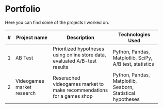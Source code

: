 # Portfolio
Here you can find some of the projects I worked on.

| # | Project name | Description | Technologies Used |
| - | ------------ | ----------- | ------------      |
| 1 | AB Test | Prioritized hypotheses using online store data, evaluated A/B-test results | Python, Pandas, Matplotlib, SciPy, A/B test, statistics |  
| 2 | Videogames market research | Reserached videogames market to make recommendations for a games shop | Python, Pandas, Matplotlib, Seaborn, Statistical hypotheses |
